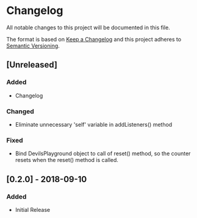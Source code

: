# Changelog
All notable changes to this project will be documented in this file.

The format is based on [Keep a Changelog](http://keepachangelog.com/en/1.0.0/)
and this project adheres to [Semantic Versioning](http://semver.org/spec/v2.0.0.html).

## [Unreleased]
### Added
- Changelog

### Changed
- Eliminate unnecessary 'self' variable in addListeners() method

### Fixed
- Bind DevilsPlayground object to call of reset() method, so the counter resets
  when the reset() method is called.

## [0.2.0] - 2018-09-10
### Added
- Initial Release
